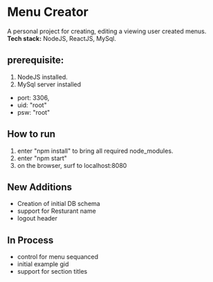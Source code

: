 # Menu Creator
A personal project for creating, editing a viewing user created menus. <br />
<b>Tech stack:</b> NodeJS, ReactJS, MySql.


prerequisite:
-------------
1. NodeJS installed.
2. MySql server installed
+ port: 3306, 
+ uid: "root"
+ psw: "root"


How to run
-----------
1. enter "npm install" to bring all required node_modules.
2. enter "npm start"
3. on the browser, surf to localhost:8080



New Additions
-----------
+ Creation of initial DB schema 
+ support for Resturant name
+ logout header


In Process
-----------
+ control for menu sequanced
+ initial example gid
+ support for section titles



